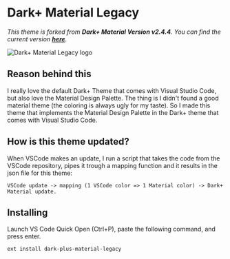 # Dark+ Material Legacy

*This theme is forked from **Dark+ Material Version v2.4.4**. You can find the current version [**here**](https://github.com/vangware/dark-plus-material).*

![Dark+ Material Legacy logo](https://i.imgur.com/4yXZO0E.png)

## Reason behind this

I really love the default Dark+ Theme that comes with Visual Studio Code, but also love the Material Design Palette. The thing is I didn't found a good material theme (the coloring is always ugly for my taste). So I made this theme that implements the Material Design Palette in the Dark+ theme that comes with Visual Studio Code.

## How is this theme updated?

When VSCode makes an update, I run a script that takes the code from the VSCode repository, pipes it trough a mapping function and it results in the json file for this theme:

```plain
VSCode update -> mapping (1 VSCode color => 1 Material color) -> Dark+ Material update.
```

## Installing

Launch VS Code Quick Open (Ctrl+P), paste the following command, and press enter.

```bash
ext install dark-plus-material-legacy
```